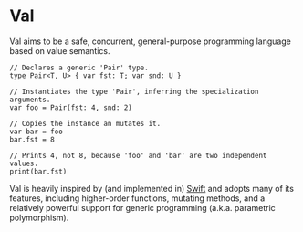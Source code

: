 # Val

Val aims to be a safe, concurrent, general-purpose programming language based on value semantics.

```val
// Declares a generic 'Pair' type.
type Pair<T, U> { var fst: T; var snd: U }

// Instantiates the type 'Pair', inferring the specialization arguments.
var foo = Pair(fst: 4, snd: 2)

// Copies the instance an mutates it.
var bar = foo
bar.fst = 8

// Prints 4, not 8, because 'foo' and 'bar' are two independent values.
print(bar.fst)
```

Val is heavily inspired by (and implemented in) [Swift](https://swift.org) and adopts many of its features, including higher-order functions, mutating methods, and a relatively powerful support for generic programming (a.k.a. parametric polymorphism).
